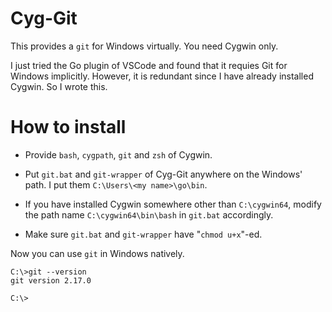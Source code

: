 # Cyg-Git

This provides a `git` for Windows virtually.
You need Cygwin only.

I just tried the Go plugin of VSCode and found that it requies
Git for Windows implicitly.
However, it is redundant since I have already installed Cygwin.
So I wrote this.

# How to install

- Provide `bash`, `cygpath`, `git` and `zsh` of Cygwin.

- Put `git.bat` and `git-wrapper` of Cyg-Git anywhere on the Windows' path.
  I put them `C:\Users\<my name>\go\bin`.

- If you have installed Cygwin somewhere other than `C:\cygwin64`,
  modify the path name `C:\cygwin64\bin\bash` in `git.bat` accordingly.

- Make sure `git.bat` and `git-wrapper` have "`chmod u+x`"-ed.


Now you can use `git` in Windows natively.

```
C:\>git --version
git version 2.17.0

C:\>
```
